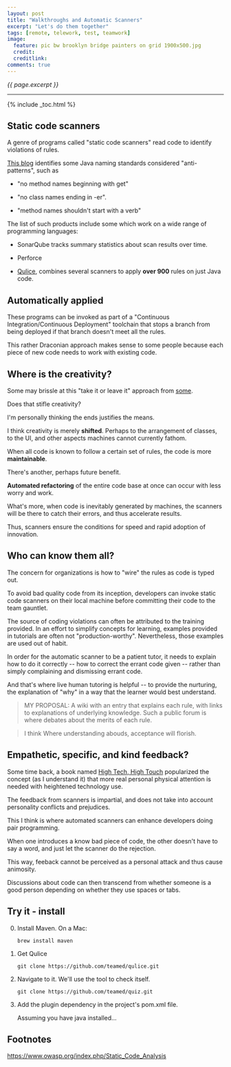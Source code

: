 ```yaml
---
layout: post
title: "Walkthroughs and Automatic Scanners"
excerpt: "Let's do them together"
tags: [remote, telework, test, teamwork]
image:
  feature: pic bw brooklyn bridge painters on grid 1900x500.jpg
  credit: 
  creditlink: 
comments: true
---
```

<i>{{ page.excerpt }}</i>
<hr />

{% include _toc.html %}

## Static code scanners

A genre of programs called "static code scanners" read code to identify violations of rules.

[This blog](http://www.yegor256.com/2014/04/27/typical-mistakes-in-java-code.html)
identifies some Java naming standards considered "anti-patterns", such as 

   * "no method names beginning with get"

   * "no class names ending in -er".

   * "method names shouldn't start with a verb"

The list of such products include some which work on a wide range of programming languages:

   * SonarQube tracks summary statistics about scan results over time.

   * Perforce

   * [Qulice](http://www.qulice.com/),
   combines several scanners to apply **over 900** rules on just Java code.

## Automatically applied

These programs can be invoked as part of a "Continuous Integration/Continuous Deployment" toolchain
that stops a branch from being deployed if that branch doesn't meet all the rules.

This rather Draconian approach makes sense to some people because
each piece of new code needs to work with existing code.

## Where is the creativity?

Some may brissle at this "take it or leave it" approach
from <a target="_blank" href="http://www.yegor256.com/2014/08/13/strict-code-quality-control.html">
some</a>.

Does that stifle creativity?

I'm personally thinking the ends justifies the means.

I think creativity is merely **shifted**. 
Perhaps to the arrangement of classes, to the UI, and other aspects machines cannot currently fathom.

When all code is known to follow a certain set of rules, 
the code is more **maintainable**.

There's another, perhaps future benefit.

**Automated refactoring** of the entire code base at once can occur with less worry and work.

What's more, when code is inevitably generated by machines,
the scanners will be there to catch their errors,
and thus accelerate results.

Thus, scanners ensure the conditions for speed and rapid adoption of innovation.

## Who can know them all?

The concern for organizations is how to "wire" the rules as code is typed out.

To avoid bad quality code from its inception, developers can invoke static code scanners 
on their local machine before committing their code to the team gauntlet.

The source of coding violations can often be attributed to the training provided.
In an effort to simplify concepts for learning, examples provided in tutorials
are often not "production-worthy". Nevertheless, those examples are used out of habit.

In order for the automatic scanner to be a patient tutor,
it needs to explain how to do it correctly -- how to correct the errant code given --
rather than simply complaining and dismissing errant code.

And that's where live human tutoring is helpful -- to provide the nurturing,
the explanation of "why" in a way that the learner would best understand.

> MY PROPOSAL: A wiki with an entry that explains each rule, 
with links to explanations of underlying knowledge.
Such a public forum is where debates about the merits of each rule.

> I think Where understanding abouds, acceptance will florish.

## Empathetic, specific, and kind feedback?

Some time back, a book named [High Tech, High Touch](http://www.amazon.com/High-Tech-Touch-John-Naisbitt/dp/0767905415) popularized
the concept (as I understand it) that more real personal physical attention
is needed with heightened technology use.

The feedback from scanners is impartial, and does not take into account personality conflicts
and prejudices.

This I think is where automated scanners 
can enhance developers doing pair programming.

When one introduces a know bad piece of code, the other doesn't have to say a word,
and just let the scanner do the rejection.

This way, feeback cannot be perceived as a personal attack and thus cause animosity.

Discussions about code can then transcend from whether someone is a good person depending on whether they use spaces or tabs.

## Try it - install 

0. Install Maven. On a Mac:

   ```
   brew install maven
   ```

0. Get Qulice

   ```
   git clone https://github.com/teamed/qulice.git
   ```

0. Navigate to it. We'll use the tool to check itself.

   ```
   git clone https://github.com/teamed/quiz.git
   ```

0. Add the plugin dependency in the project's pom.xml file.

   Assuming you have java installed...

## Footnotes

https://www.owasp.org/index.php/Static_Code_Analysis
